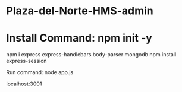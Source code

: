 # Plaza-del-Norte-HMS-admin

# Install Command: npm init -y  
npm i express express-handlebars body-parser mongodb 
npm install express-session

Run command:
node app.js

localhost:3001
